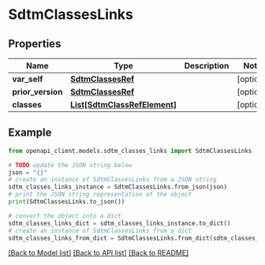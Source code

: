 # SdtmClassesLinks


## Properties

Name | Type | Description | Notes
------------ | ------------- | ------------- | -------------
**var_self** | [**SdtmClassesRef**](SdtmClassesRef.md) |  | [optional] 
**prior_version** | [**SdtmClassesRef**](SdtmClassesRef.md) |  | [optional] 
**classes** | [**List[SdtmClassRefElement]**](SdtmClassRefElement.md) |  | [optional] 

## Example

```python
from openapi_client.models.sdtm_classes_links import SdtmClassesLinks

# TODO update the JSON string below
json = "{}"
# create an instance of SdtmClassesLinks from a JSON string
sdtm_classes_links_instance = SdtmClassesLinks.from_json(json)
# print the JSON string representation of the object
print(SdtmClassesLinks.to_json())

# convert the object into a dict
sdtm_classes_links_dict = sdtm_classes_links_instance.to_dict()
# create an instance of SdtmClassesLinks from a dict
sdtm_classes_links_from_dict = SdtmClassesLinks.from_dict(sdtm_classes_links_dict)
```
[[Back to Model list]](../README.md#documentation-for-models) [[Back to API list]](../README.md#documentation-for-api-endpoints) [[Back to README]](../README.md)


